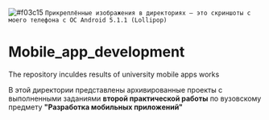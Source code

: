 ![#f03c15](https://via.placeholder.com/15/f03c15/000000?text="+") `Прикреплённые изображения в директориях — это скриншоты с моего телефона с ОС Android 5.1.1 (Lollipop)`
# Mobile_app_development
The repository inculdes results of university mobile apps works
<p>В этой директории представлены архивированные проекты с выполненными заданиями <b>второй практической работы</b> по вузовскому предмету <b>"Разработка мобильных приложений"</b></p>
